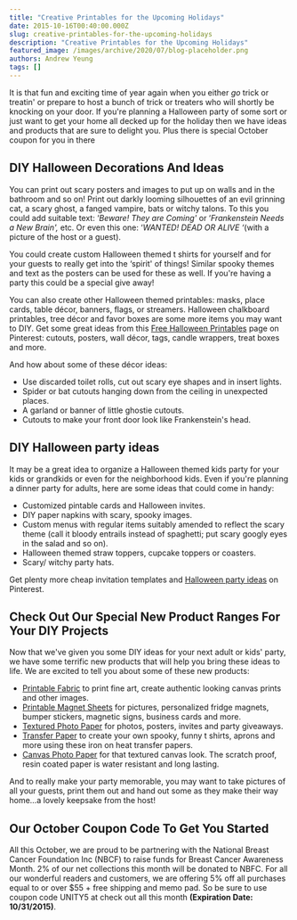 ```yaml
---
title: "Creative Printables for the Upcoming Holidays"
date: 2015-10-16T00:40:00.000Z
slug: creative-printables-for-the-upcoming-holidays
description: "Creative Printables for the Upcoming Holidays"
featured_image: /images/archive/2020/07/blog-placeholder.png
authors: Andrew Yeung
tags: []
---
```


It is that fun and exciting time of year again when you either _go_ trick or treatin' or prepare to host a bunch of trick or treaters who will shortly be knocking on your door. If you're planning a Halloween party of some sort or just want to get your home all decked up for the holiday then we have ideas and products that are sure to delight you. Plus there is special October coupon for you in there

  
## DIY Halloween Decorations And Ideas

You can print out scary posters and images to put up on walls and in the bathroom and so on! Print out darkly looming silhouettes of an evil grinning cat, a scary ghost, a fanged vampire, bats or witchy talons. To this you could add suitable text: ‘_Beware! They are Coming'_ or ‘_Frankenstein Needs a New Brain',_ etc. Or even this one: ‘_WANTED! DEAD OR ALIVE ‘_(with a picture of the host or a guest). 

  
You could create custom Halloween themed t shirts for yourself and for your guests to really get into the ‘spirit' of things! Similar spooky themes and text as the posters can be used for these as well. If you're having a party this could be a special give away!

  
You can also create other Halloween themed printables: masks, place cards, table décor, banners, flags, or streamers. Halloween chalkboard printables, tree décor and favor boxes are some more items you may want to DIY. Get some great ideas from this [Free Halloween Printables](https://in.pinterest.com/meinlilapark/free-halloween-printables/) page on Pinterest: cutouts, posters, wall décor, tags, candle wrappers, treat boxes and more.

  
And how about some of these décor ideas:

* Use discarded toilet rolls, cut out scary eye shapes and in insert lights.
* Spider or bat cutouts hanging down from the ceiling in unexpected places.
* A garland or banner of little ghostie cutouts.
* Cutouts to make your front door look like Frankenstein's head.

## DIY Halloween party ideas

It may be a great idea to organize a Halloween themed kids party for your kids or grandkids or even for the neighborhood kids. Even if you're planning a dinner party for adults, here are some ideas that could come in handy:

* Customized pintable cards and Halloween invites.
* DIY paper napkins with scary, spooky images.
* Custom menus with regular items suitably amended to reflect the scary theme (call it bloody entrails instead of spaghetti; put scary googly eyes in the salad and so on).
* Halloween themed straw toppers, cupcake toppers or coasters.
* Scary/ witchy party hats.

Get plenty more cheap invitation templates and [Halloween party ideas](https://in.pinterest.com/pizzazzerie/halloween-party-ideas/) on Pinterest. 

  
## Check Out Our Special New Product Ranges For Your DIY Projects

Now that we've given you some DIY ideas for your next adult or kids' party, we have some terrific new products that will help you bring these ideas to life. We are excited to tell you about some of these new products:

* [Printable Fabric](https://www.compandsave.com/paper/printable-fabric) to print fine art, create authentic looking canvas prints and other images.
* [Printable Magnet Sheets](https://www.compandsave.com/paper/photo-paper/textured) for pictures, personalized fridge magnets, bumper stickers, magnetic signs, business cards and more.
* [Textured Photo Paper](https://www.compandsave.com/paper/photo-paper/textured) for photos, posters, invites and party giveaways.
* [Transfer Paper](https://www.compandsave.com/paper/transfer-paper/inkjet/8-5x11-dark-20-sheet) to create your own spooky, funny t shirts, aprons and more using these iron on heat transfer papers.
* [Canvas Photo Paper](https://www.compandsave.com/paper/photo-paper/canvas) for that textured canvas look. The scratch proof, resin coated paper is water resistant and long lasting.

And to really make your party memorable, you may want to take pictures of all your guests, print them out and hand out some as they make their way home…a lovely keepsake from the host!

  
## Our October Coupon Code To Get You Started

All this October, we are proud to be partnering with the National Breast Cancer Foundation Inc (NBCF) to raise funds for Breast Cancer Awareness Month. 2% of our net collections this month will be donated to NBFC. For all our wonderful readers and customers, we are offering 5% off all purchases equal to or over $55 + free shipping and memo pad. So be sure to use coupon code UNITY5 at check out all this month **(Expiration Date: 10/31/2015)**.